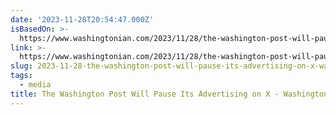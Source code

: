 ```yaml
---
date: '2023-11-28T20:54:47.000Z'
isBasedOn: >-
  https://www.washingtonian.com/2023/11/28/the-washington-post-will-pause-its-advertising-on-x/
link: >-
  https://www.washingtonian.com/2023/11/28/the-washington-post-will-pause-its-advertising-on-x/
slug: 2023-11-28-the-washington-post-will-pause-its-advertising-on-x-washingtonian
tags:
  - media
title: The Washington Post Will Pause Its Advertising on X - Washingtonian
---
```


